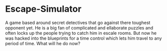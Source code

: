 # Escape-Simulator
A game based around secret detectives that go against there toughest opponent yet. He is a big fan of complicated and ellaborate puzzles and often locks up the people trying to catch him in escale rooms. But now he was hacked into the blueprints for a time control which lets him travel to any period of time. What will he do now?
